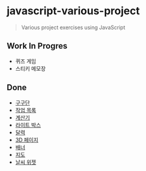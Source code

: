 # javascript-various-project
> Various project exercises using JavaScript

## Work In Progres
- 퀴즈 게임
- 스티키 메모장

## Done
- [구구단](https://jess2.github.io/javascript-project-book/src/multiplicationTable)
- [작업 목록](https://jess2.github.io/javascript-project-book/src/list)
- [계산기](https://jess2.github.io/javascript-project-book/src/calculator/)
- [라이트 박스](https://jess2.github.io/javascript-project-book/src/lightBox)
- [달력](https://jess2.github.io/javascript-project-book/src/calendar)
- [3D 페이지](https://jess2.github.io/javascript-project-book/src/3dPage)
- [배너](https://jess2.github.io/javascript-project-book/src/banner)
- [지도](https://jess2.github.io/javascript-project-book/src/map)
- [날씨 위젯](https://jess2.github.io/javascript-project-book/src/weather)
